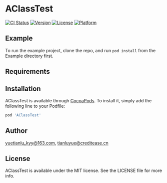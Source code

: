 # AClassTest

[![CI Status](https://img.shields.io/travis/yuetianlu_kyy@163.com/AClassTest.svg?style=flat)](https://travis-ci.org/yuetianlu_kyy@163.com/AClassTest)
[![Version](https://img.shields.io/cocoapods/v/AClassTest.svg?style=flat)](https://cocoapods.org/pods/AClassTest)
[![License](https://img.shields.io/cocoapods/l/AClassTest.svg?style=flat)](https://cocoapods.org/pods/AClassTest)
[![Platform](https://img.shields.io/cocoapods/p/AClassTest.svg?style=flat)](https://cocoapods.org/pods/AClassTest)

## Example

To run the example project, clone the repo, and run `pod install` from the Example directory first.

## Requirements

## Installation

AClassTest is available through [CocoaPods](https://cocoapods.org). To install
it, simply add the following line to your Podfile:

```ruby
pod 'AClassTest'
```

## Author

yuetianlu_kyy@163.com, tianluyue@creditease.cn

## License

AClassTest is available under the MIT license. See the LICENSE file for more info.
